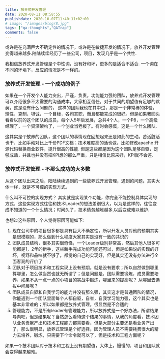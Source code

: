 ```yaml
---
title: 放养式开发管理
date: 2020-08-11 08:58:55
publishdate: 2020-10-07T11:40:11+02:00
# image: "/images/blog/8.jpg"
tags: ["qa-thoughts","QATrap"]
comments: false
---
```


或许是在充满巨大不确定性的情况下，或许是在敏捷开发的情况下，放养开发管理变得越来越多.陆陆续续经历了一些公司，项目，发现几乎是一个共性. 

我相信放养式开发管理是个中性词，没有好和坏，更多的是适合不适合. 一个词在不同的环境下，反应的情况是不一样的。

### 放养式开发管理 - 一个成功的例子

如果在一个开发个人能力突出，严谨，负责，功能能力强的团队，放养式开发管理可以介绍很多不太需要的沟通成本，大家相互信任，对于共同的期望值有足够的默契，这是没有什么问题的， 这样的团队我也在其中过，那是一个非常棒的体验， 理性，克制，坦诚，一个目标，各司其职，而且都能完成的很好。但是如果我回头看看以前的这个团队的成员，每个人5年后发展，总共4个人，一个P8，一个高级经理了，一个资深架构了，一个创业当老板了。有时会感慨，这是一个什么团队. 

这其实是个放养的团队，这个团队的事情现在回想起来还是如此的生动。苦活脏活也干，比如手动对比上千份PDF文档；技术难度高的活也做，比如修改apache 开源代码替换商业软件，提升很高的性能. 但是这些都是因为这个团队足够自驱，足够成熟，并且也并没有把KPI想的那么严重，只是相信比原来好，KPI就不会差.

### 放养式开发管理 - 不那么成功的大多数

从这个团队出来之后，陆陆续续遇到的一些放养式开发管理，遇到的问题，其实大体一样，就是不可控的实现方式。

什么叫不可控的实现方式？ 其实就是实现某个功能，你完全不能控制具体实现的方式，这些实现方式往往和技术Leader的想法差别很大，以为是这样的，往往变成不知道的一个什么情况；时间久了，技术债务越堆越多,以后变成难以维护.

也想过这些原因，个人觉得原因可能如下:

1. 现在公司中的项目很多都是具有巨大不确定性，所以开发人员对他的预期其实是很模糊的，那么做到什么程度大家其实是没有一致的共识的
2. 团队成员结构，很多其实很奇怪，一个Leader级别非常高，然后其他人很多可能都是1，2年的新手，这些新手完成功能可能还可以，但是如果说的实现的好坏，视野和品味就不够了，都觉的自己的实现好，但是其实还没有办法进行全面客观的评价了
3. 团队对于项目技术和工程实现上没有预期，就是没有要求；所以自然做到哪里算哪里，怎么做当然也就无所谓了；但是问题是，团队需要锻炼，成员需要培养，如果不从一点一点的小项目的实战中锻炼，哪里来的提高呢？
从哪里去选拔中间层呢？
4. 团队成员自驱和自我学习的能力并没有那么强，其实这才是普通团队的情况，你能遇到一个团队里面每个人都自驱，自省，自我学习能力强，这个其实也是基本非常难的；所以如果都是放养式管理，很显然是不合适的
5. 管理能力，不是所有leader有管理能力，所以放养式是一个好办法，所谓结果导向吧，但是结果呢？当然怎么看待这个结果的事情，从我的角度看，技术团队业务贡献产出和技术工程能力都需要看，但是大部分主要还是看业务产出了，那么很明显，放养式管理是个好选择，因为管理人员不需要耗费很大的精力去培养，锻炼，只需要下个命令就可以了，但是技术和工程方面呢？

如果一个技术团队对于技术和工程上没有期望值，大体上，慢慢的，项目和团队就会变得越来越难。